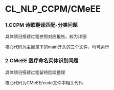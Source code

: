 # CL_NLP_CCPM/CMeEE

### 1.CCPM 诗歌翻译匹配-分类问题

具体项目搭建过程参照对应报告，较为详细

核心代码为主目录下的main开头的三个文件，均可运行

### 2.CMeEE 医疗命名实体识别问题

具体项目搭建过程留待后续整理

核心代码为CMeEE/code文件中相关代码



